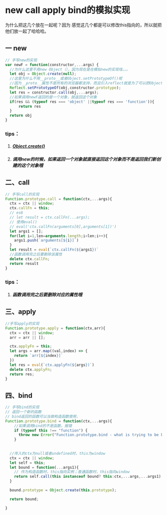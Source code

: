 # new call apply bind的模拟实现

为什么把这几个放在一起呢？因为 感觉这几个都是可以修改this指向的，所以就把他们放一起了哈哈哈。

## 一 new

```javascript
// 手写new的实现
var newF = function(constructor,...args) {
  //为什么这里不用new Object（），因为现在是在模拟new的实现哇。。。
  let obj = Object.create(null);
  //这里为什么不用__proto__或者Object.setPrototypeOf()呢
  //因为__proto__属性不是所有的浏览器都支持，而且引入reflect就是为了可以把Object对象上一些属于语言内部（？）的方法都部署过来，所以感觉用reflect是一个更好的选择呢
  Reflect.setPrototypeOf(obj,constructor.prototype);
  let res = constructor.call(obj,...args);
  //如果调用newF返回的是一个对象，就返回这个对象
  if(res && (typeof res === 'object' ||typeof res === 'function')){
      return res
  }
  return obj
}
```

### tips：

1. ##### [Object.create()]( <https://developer.mozilla.org/zh-CN/docs/Web/JavaScript/Reference/Global_Objects/Object/create>)

2. ##### 调用new的时候，如果返回一个对象就直接返回这个对象而不是返回我们新创建的这个对象哦

## 二、call

```javascript
// 手写call的实现
Function.prototype.call = function(ctx,...args){
  ctx = ctx || window;
  ctx.callFn = this;
  // es6
  // let result = ctx.callFn(...args);
  // 使用eval()
  // eval('ctx.callFn(arguments[0],arguments[1])')
  let args1 = [];
  for(let i=1,len=arguments.length;i<len;i++){
    args1.push(`arguments[${i}]`)
  }
  let result = eval(`ctx.callFn(${args1})`
  //函数调用完之后要删除该属性
  delete ctx.callFn;
  return result
}
```

### tips：

1. ##### 函数调用完之后要删除对应的属性哦

## 三、apply

```javascript
//手写apply的实现
Function.prototype.apply = function(ctx,arr){
  ctx = ctx || window;
  arr = arr || [];

  ctx.applyFn = this;
  let args = arr.map((val,index) => {
    return `arr[${index}]`
  })
  let res = eval(`ctx.applyFn(${args})`)
  delete ctx.applyFn;
  return res;
}
```

## 四、bind

```javascript
// 手写bind的实现
// 返回一个新的函数
// bind返回的函数可以当做构造函数使用，
Function.prototype.bind = function(ctx,...args){
    //如果调用bind的不是函数，报错
    if (typeof this !== "function") {
      throw new Error("Function.prototype.bind - what is trying to be bound is not 		callable");
    }
    
    
  //传入的ctx为null或者undefined时，this为window
  ctx = ctx || window;
  let self = this;
  let bound = function(...args1){
    // 作为构造函数时，this指向实例；普通函数时，this指向window
    return self.call(this instanceof bound? this:ctx,...args,...args1);
  }

  bound.prototype = Object.create(this.prototype);

  return bound;

}
```





